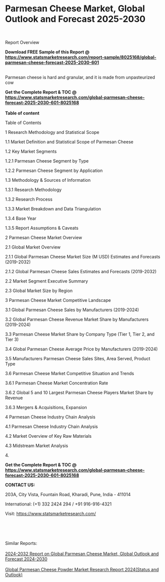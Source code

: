 <h1>Parmesan Cheese Market, Global Outlook and Forecast 2025-2030</h1><br/><p>Report Overview</p><div><b>Download FREE Sample of this Report @ <a href="https://www.statsmarketresearch.com/download-free-sample/8025168/global-parmesan-cheese-forecast-2025-2030-601">https://www.statsmarketresearch.com/report-sample/8025168/global-parmesan-cheese-forecast-2025-2030-601</a></b></div><br><p>
 
 Parmesan cheese is hard and granular, and it is made from unpasteurized cow</p><div><b>Get the Complete Report & TOC @ <a href="https://www.statsmarketresearch.com/global-parmesan-cheese-forecast-2025-2030-601-8025168">https://www.statsmarketresearch.com/global-parmesan-cheese-forecast-2025-2030-601-8025168</a></b></div><br><b>Table of content</b><p>Table of Contents<br />
 
 1 Research Methodology and Statistical Scope<br />
 
 1.1 Market Definition and Statistical Scope of Parmesan Cheese<br />
 
 1.2 Key Market Segments<br />
 
 1.2.1 Parmesan Cheese Segment by Type<br />
 
 1.2.2 Parmesan Cheese Segment by Application<br />
 
 1.3 Methodology & Sources of Information<br />
 
 1.3.1 Research Methodology<br />
 
 1.3.2 Research Process<br />
 
 1.3.3 Market Breakdown and Data Triangulation<br />
 
 1.3.4 Base Year<br />
 
 1.3.5 Report Assumptions & Caveats<br />
 
 2 Parmesan Cheese Market Overview<br />
 
 2.1 Global Market Overview<br />
 
 2.1.1 Global Parmesan Cheese Market Size (M USD) Estimates and Forecasts (2019-2032)<br />
 
 2.1.2 Global Parmesan Cheese Sales Estimates and Forecasts (2019-2032)<br />
 
 2.2 Market Segment Executive Summary<br />
 
 2.3 Global Market Size by Region<br />
 
 3 Parmesan Cheese Market Competitive Landscape<br />
 
 3.1 Global Parmesan Cheese Sales by Manufacturers (2019-2024)<br />
 
 3.2 Global Parmesan Cheese Revenue Market Share by Manufacturers (2019-2024)<br />
 
 3.3 Parmesan Cheese Market Share by Company Type (Tier 1, Tier 2, and Tier 3)<br />
 
 3.4 Global Parmesan Cheese Average Price by Manufacturers (2019-2024)<br />
 
 3.5 Manufacturers Parmesan Cheese Sales Sites, Area Served, Product Type<br />
 
 3.6 Parmesan Cheese Market Competitive Situation and Trends<br />
 
 3.6.1 Parmesan Cheese Market Concentration Rate<br />
 
 3.6.2 Global 5 and 10 Largest Parmesan Cheese Players Market Share by Revenue<br />
 
 3.6.3 Mergers & Acquisitions, Expansion<br />
 
 4 Parmesan Cheese Industry Chain Analysis<br />
 
 4.1 Parmesan Cheese Industry Chain Analysis<br />
 
 4.2 Market Overview of Key Raw Materials<br />
 
 4.3 Midstream Market Analysis<br />
 
 4.<br><div><b>Get the Complete Report & TOC @ <a href="https://www.statsmarketresearch.com/global-parmesan-cheese-forecast-2025-2030-601-8025168">https://www.statsmarketresearch.com/global-parmesan-cheese-forecast-2025-2030-601-8025168</a></b></div></p>
 
 <b>CONTACT US:</b><br>
 
 203A, City Vista, Fountain Road, Kharadi, Pune, India - 411014 <br>
 
 International: (+1) 332 2424 294 / +91 916-916-4321<br>
 
 Visit: <a href="https://www.statsmarketresearch.com/">https://www.statsmarketresearch.com/</a>
 
 <br>
 
 <br><br>Similar Reports: <br><br><a href="https://www.statsmarketresearch.com/global-on-parmesan-cheese-forecast-2024-2032-2024-2030-90-7940261">2024-2032 Report on Global Parmesan Cheese Market, Global Outlook and Forecast 2024-2030</a><br><br><a href="https://www.statsmarketresearch.com/global-parmesan-cheese-powder-2024-687-7887767">Global Parmesan Cheese Powder Market Research Report 2024(Status and Outlook)</a><br><br>